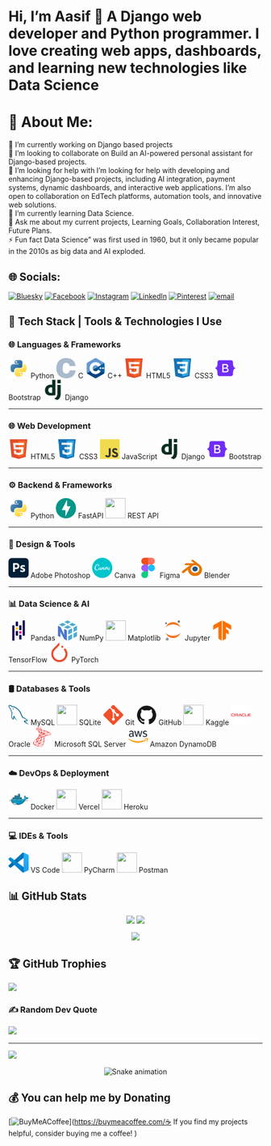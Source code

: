 # Hi, I’m Aasif 👋 A Django web developer and Python programmer. I love creating web apps, dashboards, and learning new technologies like Data Science
# 💫 About Me:
🔭 I’m currently working on Django based projects<br>👯 I’m looking to collaborate on Build an AI-powered personal assistant for Django-based projects.<br>🤝 I’m looking for help with I’m looking for help with developing and enhancing Django-based projects, including AI integration, payment systems, dynamic dashboards, and interactive web applications. I’m also open to collaboration on EdTech platforms, automation tools, and innovative web solutions.<br>🌱 I’m currently learning Data Science.<br>💬 Ask me about my current projects, Learning Goals, Collaboration Interest, Future Plans.<br>⚡ Fun fact Data Science” was first used in 1960, but it only became popular in the 2010s as big data and AI exploded.


## 🌐 Socials:
[![Bluesky](https://img.shields.io/badge/bluesky-0285FF?style=for-the-badge&logo=bluesky&logoColor=%23FFFFFF)](https://bsky.app/profile/mohdaasif6662.bsky.social) [![Facebook](https://img.shields.io/badge/Facebook-%231877F2.svg?logo=Facebook&logoColor=white)](https://facebook.com/mohdaasif6662) [![Instagram](https://img.shields.io/badge/Instagram-%23E4405F.svg?logo=Instagram&logoColor=white)](https://instagram.com/mohdaasif6662) [![LinkedIn](https://img.shields.io/badge/LinkedIn-%230077B5.svg?logo=linkedin&logoColor=white)](https://linkedin.com/in/linkedin.com/in/mohd-aasif-88ab7229a) [![Pinterest](https://img.shields.io/badge/Pinterest-%23E60023.svg?logo=Pinterest&logoColor=white)](https://pinterest.com/mohdaasif6662) [![email](https://img.shields.io/badge/Email-D14836?logo=gmail&logoColor=white)](mailto:mohdaasif6662@gmail.com) 

## 🚀 Tech Stack | Tools & Technologies I Use  

### 🌐 Languages & Frameworks  
<p align="left">  
  <img src="https://raw.githubusercontent.com/devicons/devicon/master/icons/python/python-original.svg" alt="Python" width="40" height="40"/> Python  
  <img src="https://raw.githubusercontent.com/devicons/devicon/master/icons/c/c-original.svg" alt="C" width="40" height="40"/> C  
  <img src="https://raw.githubusercontent.com/devicons/devicon/master/icons/cplusplus/cplusplus-original.svg" alt="C++" width="40" height="40"/> C++  
  <img src="https://raw.githubusercontent.com/devicons/devicon/master/icons/html5/html5-original.svg" alt="HTML5" width="40" height="40"/> HTML5  
  <img src="https://raw.githubusercontent.com/devicons/devicon/master/icons/css3/css3-original.svg" alt="CSS3" width="40" height="40"/> CSS3  
  <img src="https://raw.githubusercontent.com/devicons/devicon/master/icons/bootstrap/bootstrap-plain.svg" alt="Bootstrap" width="40" height="40"/> Bootstrap  
  <img src="https://raw.githubusercontent.com/devicons/devicon/master/icons/django/django-plain.svg" alt="Django" width="40" height="40"/> Django  
</p>  

---

### 🌐 Web Development  
<p align="left">  
  <img src="https://raw.githubusercontent.com/devicons/devicon/master/icons/html5/html5-original.svg" width="40" height="40"/> HTML5  
  <img src="https://raw.githubusercontent.com/devicons/devicon/master/icons/css3/css3-original.svg" width="40" height="40"/> CSS3  
  <img src="https://raw.githubusercontent.com/devicons/devicon/master/icons/javascript/javascript-original.svg" width="40" height="40"/> JavaScript  
  <img src="https://raw.githubusercontent.com/devicons/devicon/master/icons/django/django-plain.svg" width="40" height="40"/> Django  
  <img src="https://raw.githubusercontent.com/devicons/devicon/master/icons/bootstrap/bootstrap-plain.svg" width="40" height="40"/> Bootstrap  
</p>  

---

### ⚙️ Backend & Frameworks  
<p align="left">  
  <img src="https://raw.githubusercontent.com/devicons/devicon/master/icons/python/python-original.svg" width="40" height="40"/> Python  
  <img src="https://raw.githubusercontent.com/devicons/devicon/master/icons/fastapi/fastapi-original.svg" width="40" height="40"/> FastAPI  
  <img src="https://www.vectorlogo.zone/logos/json/json-icon.svg" width="40" height="40"/> REST API  
</p>  

---

### 🎨 Design & Tools  
<p align="left">  
  <img src="https://raw.githubusercontent.com/devicons/devicon/master/icons/photoshop/photoshop-plain.svg" width="40" height="40"/> Adobe Photoshop  
  <img src="https://raw.githubusercontent.com/devicons/devicon/master/icons/canva/canva-original.svg" width="40" height="40"/> Canva  
  <img src="https://raw.githubusercontent.com/devicons/devicon/master/icons/figma/figma-original.svg" width="40" height="40"/> Figma  
  <img src="https://raw.githubusercontent.com/devicons/devicon/master/icons/blender/blender-original.svg" width="40" height="40"/> Blender  
</p>  

---

### 📊 Data Science & AI  
<p align="left">  
  <img src="https://raw.githubusercontent.com/devicons/devicon/master/icons/pandas/pandas-original.svg" width="40" height="40"/> Pandas  
  <img src="https://raw.githubusercontent.com/devicons/devicon/master/icons/numpy/numpy-original.svg" width="40" height="40"/> NumPy  
  <img src="https://upload.wikimedia.org/wikipedia/commons/8/84/Matplotlib_icon.svg" width="40" height="40"/> Matplotlib  
  <img src="https://raw.githubusercontent.com/devicons/devicon/master/icons/jupyter/jupyter-original.svg" width="40" height="40"/> Jupyter  
  <img src="https://raw.githubusercontent.com/devicons/devicon/master/icons/tensorflow/tensorflow-original.svg" width="40" height="40"/> TensorFlow  
  <img src="https://raw.githubusercontent.com/devicons/devicon/master/icons/pytorch/pytorch-original.svg" width="40" height="40"/> PyTorch  
</p>  

---

### 🛢️ Databases & Tools  
<p align="left">  
  <img src="https://raw.githubusercontent.com/devicons/devicon/master/icons/mysql/mysql-original.svg" width="40" height="40"/> MySQL  
  <img src="https://www.sqlite.org/images/sqlite370_banner.gif" width="40" height="40"/> SQLite  
  <img src="https://raw.githubusercontent.com/devicons/devicon/master/icons/git/git-original.svg" width="40" height="40"/> Git  
  <img src="https://raw.githubusercontent.com/devicons/devicon/master/icons/github/github-original.svg" width="40" height="40"/> GitHub  
  <img src="https://www.vectorlogo.zone/logos/kaggle/kaggle-icon.svg" width="40" height="40"/> Kaggle  
  <img src="https://raw.githubusercontent.com/devicons/devicon/master/icons/oracle/oracle-original.svg" width="40" height="40"/> Oracle  
  <img src="https://raw.githubusercontent.com/devicons/devicon/master/icons/microsoftsqlserver/microsoftsqlserver-plain.svg" width="40" height="40"/> Microsoft SQL Server  
  <img src="https://raw.githubusercontent.com/devicons/devicon/master/icons/amazonwebservices/amazonwebservices-original.svg" width="40" height="40"/> Amazon DynamoDB  
</p>  

---

### ☁️ DevOps & Deployment  
<p align="left">  
  <img src="https://raw.githubusercontent.com/devicons/devicon/master/icons/docker/docker-original.svg" width="40" height="40"/> Docker  
  <img src="https://www.vectorlogo.zone/logos/vercel/vercel-icon.svg" width="40" height="40"/> Vercel  
  <img src="https://www.vectorlogo.zone/logos/heroku/heroku-icon.svg" width="40" height="40"/> Heroku  
</p>  

---

### 💻 IDEs & Tools  
<p align="left">  
  <img src="https://raw.githubusercontent.com/devicons/devicon/master/icons/vscode/vscode-original.svg" width="40" height="40"/> VS Code  
  <img src="https://resources.jetbrains.com/storage/products/company/brand/logos/PyCharm_icon.svg" width="40" height="40"/> PyCharm  
  <img src="https://www.vectorlogo.zone/logos/getpostman/getpostman-icon.svg" width="40" height="40"/> Postman  

  ## 📊 GitHub Stats

<p align="center">
  <!-- GitHub Stats -->
  <img src="https://github-readme-stats.vercel.app/api?username=mohdaasif6662-dell&show_icons=true&theme=tokyonight&hide_border=true&count_private=true" height="165" />
  
  <!-- Streak Stats -->
  <img src="https://github-readme-streak-stats.herokuapp.com/?user=mohdaasif6662-dell&theme=tokyonight&hide_border=true" height="165" />
</p>

<p align="center">
  <!-- Top Languages -->
  <img src="https://github-readme-stats.vercel.app/api/top-langs/?username=mohdaasif6662-dell&layout=compact&theme=tokyonight&hide_border=true" />
</p>

## 🏆 GitHub Trophies
![](https://github-profile-trophy.vercel.app/?username=mohdaasif6662-dell&theme=radical&no-frame=false&no-bg=false&margin-w=4)

### ✍️ Random Dev Quote
![](https://quotes-github-readme.vercel.app/api?type=horizontal&theme=radical)

---
[![](https://visitcount.itsvg.in/api?id=mohdaasif6662-dell&icon=0&color=0)](https://visitcount.itsvg.in)
<!-- Snake Game Repo View -->

<div align="center">
  <img src="https://profile-readme-generator.com/assets/snake.svg" alt="Snake animation" />
</div>

  ## 💰 You can help me by Donating
  [![BuyMeACoffee](https://img.shields.io/badge/Buy%20Me%20a%20Coffee-ffdd00?style=for-the-badge&logo=buy-me-a-coffee&logoColor=black)](https://buymeacoffee.com/☕ If you find my projects helpful, consider buying me a coffee!  ) 

  
<!-- Proudly created with GPRM ( https://gprm.itsvg.in ) -->
